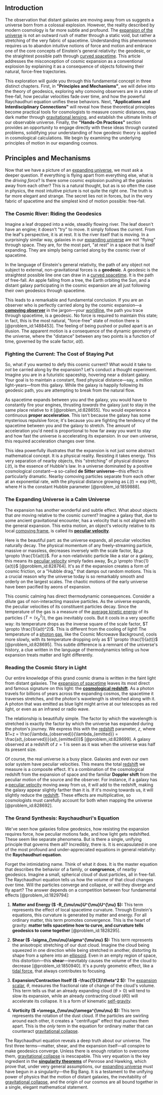## Introduction
The observation that distant galaxies are moving away from us suggests a universe born from a colossal explosion. However, the reality described by modern cosmology is far more subtle and profound. The [expansion of the universe](@article_id:159987) is not an outward rush of matter through a static void, but rather a stretching of the very fabric of spacetime. Understanding this phenomenon requires us to abandon intuitive notions of force and motion and embrace one of the core concepts of Einstein's general relativity: the geodesic, or the straightest possible path through [curved spacetime](@article_id:184444). This article addresses the misconception of cosmic expansion as a conventional explosion by explaining it as a consequence of objects following their natural, force-free trajectories.

This exploration will guide you through this fundamental concept in three distinct chapters. First, in **"Principles and Mechanisms"**, we will delve into the theory of geodesics, exploring why comoving observers are in a state of free-fall, how peculiar velocities fade over time, and how the powerful Raychaudhuri equation unifies these behaviors. Next, **"Applications and Interdisciplinary Connections"** will reveal how these theoretical principles become practical tools for cosmologists to measure cosmic distances, map dark matter through [gravitational lensing](@article_id:158506), and establish the ultimate limits of our observable universe. Finally, the **"Hands-On Practices"** section provides an opportunity to engage directly with these ideas through curated problems, solidifying your understanding of how geodesic theory is applied in cosmological calculations. We begin by examining the underlying principles of motion in our expanding cosmos.

## Principles and Mechanisms

Now that we have a picture of an [expanding universe](@article_id:160948), we must ask a deeper question. If everything is flying apart from everything else, what is the *driving force*? Is there some cosmic explosion pushing all the galaxies away from each other? This is a natural thought, but as is so often the case in physics, the most intuitive picture is not quite the right one. The truth is far more elegant and strange. The secret lies not in forces, but in the very fabric of spacetime and the simplest kind of motion possible: free-fall.

### The Cosmic River: Riding the Geodesics

Imagine a leaf dropped into a wide, steadily flowing river. The leaf doesn't have an engine; it doesn't "try" to move. It simply follows the current. From the leaf's perspective, it is at rest. It is the river itself that is moving. In a surprisingly similar way, galaxies in our [expanding universe](@article_id:160948) are not "flying" through space. They are, for the most part, "at rest" in a space that is itself expanding. They are simply being carried along by the cosmic river of spacetime.

In the language of Einstein's general relativity, the path of any object not subject to external, non-gravitational forces is a **geodesic**. A geodesic is the straightest possible line one can draw in a [curved spacetime](@article_id:184444). It is the path of free-fall. An apple falling from a tree, the Earth orbiting the Sun, and a distant galaxy participating in the cosmic expansion are all just following their own geodesics through spacetime.

This leads to a remarkable and fundamental conclusion. If you are an observer who is perfectly carried along by the cosmic expansion—a **[comoving observer](@article_id:157674)** in the jargon—your [worldline](@article_id:198542), the path you trace through spacetime, is a geodesic. No force is required to maintain this state; in fact, this is the most natural, "force-free" state of motion there is [@problem_id:1488453]. The feeling of being pushed or pulled apart is an illusion. The apparent motion is a consequence of the dynamic geometry of the universe, where the "distance" between any two points is a function of time, governed by the scale factor, $a(t)$.

### Fighting the Current: The Cost of Staying Put

So, what if you wanted to defy this cosmic current? What would it take to *not* be carried along by the expansion? Let's conduct a thought experiment. Imagine you are in a futuristic spaceship, hovering near a distant galaxy. Your goal is to maintain a constant, fixed physical distance—say, a million light-years—from this galaxy. While the galaxy is happily following its geodesic path, you are attempting to break from the natural flow.

As spacetime expands between you and the galaxy, you would have to constantly fire your engines, thrusting *towards* the galaxy just to stay in the same place relative to it [@problem_id:828655]. You would experience a continuous **proper acceleration**. This isn't because the galaxy has some mysterious repulsive force; it's because you are fighting the tendency of the spacetime between you and the galaxy to stretch. The amount of acceleration you'd need is proportional to how far away you want to stay and how fast the universe is accelerating its expansion. In our own universe, this required acceleration changes over time.

This idea powerfully illustrates that the expansion is not just some abstract mathematical concept. It is a physical reality. Resisting it takes energy. This very separation of nearby objects, this "stretching" of physical distance $L(t)$, is the essence of Hubble's law. In a universe dominated by a positive cosmological constant—a so-called **de Sitter universe**—this effect is particularly dramatic. Nearby comoving particles separate from each other at an exponential rate, with the physical distance growing as $L(t) \propto \exp(Ht)$, where $H$ is the constant Hubble parameter [@problem_id:1859888].

### The Expanding Universe is a Calm Universe

The expansion has another wonderful and subtle effect. What about objects that *are* moving relative to the cosmic current? Imagine a galaxy that, due to some ancient gravitational encounter, has a velocity that is not aligned with the general expansion. This extra motion, an object's velocity relative to its local [comoving frame](@article_id:266306), is called its **[peculiar velocity](@article_id:157470)**.

Here is the beautiful part: as the universe expands, all peculiar velocities naturally decay. The physical momentum of any freely-streaming particle, massive or massless, decreases inversely with the scale factor, $p_p \propto \frac{1}{a(t)}$. For a non-relativistic particle like a star or a galaxy, this means its [peculiar velocity](@article_id:157470) simply fades away, $v_p \propto \frac{1}{a(t)}$ [@problem_id:828764]. It's as if the expansion creates a form of cosmic friction, or a "Hubble drag," that damps out random motions. This is a crucial reason why the universe today is so remarkably smooth and orderly on the largest scales. The chaotic motions of the early universe have been pacified by aeons of expansion.

This cosmic calming has direct thermodynamic consequences. Consider a dilute gas of non-interacting massive particles. As the universe expands, the peculiar velocities of its constituent particles decay. Since the temperature of the gas is a measure of the [average kinetic energy](@article_id:145859) of its particles ($T \propto \langle v_p^2 \rangle$), the gas inevitably cools. But it cools in a very specific way: its temperature drops as the inverse square of the scale factor, $T \propto \frac{1}{a(t)^2}$. This is different from the cooling of light! The temperature of a [photon gas](@article_id:143491), like the Cosmic Microwave Background, cools more slowly, with its temperature dropping only as $T \propto \frac{1}{a(t)}$ [@problem_id:828695]. This subtle difference is a remnant of the universe's history, a clue written in the language of thermodynamics telling us how expansion treats matter and light differently.

### Reading the Cosmic Story in Light

Our entire knowledge of this grand cosmic drama is written in the faint light from distant galaxies. The [expansion of spacetime](@article_id:160633) leaves its most direct and famous signature on this light: the **[cosmological redshift](@article_id:151849)**. As a photon travels for billions of years across the expanding cosmos, the spacetime it traverses stretches, and the photon's wavelength is stretched along with it. A photon that was emitted as blue light might arrive at our telescopes as red light, or even as an infrared or radio wave.

The relationship is beautifully simple. The factor by which the wavelength is stretched is exactly the factor by which the universe has expanded during the photon's journey. We express this with the [redshift](@article_id:159451) parameter, $z$, where $1+z = \frac{\lambda_{observed}}{\lambda_{emitted}} = \frac{a(t_{observed})}{a(t_{emitted})}$ [@problem_id:828699]. A galaxy observed at a redshift of $z=1$ is seen as it was when the universe was half its present size.

Of course, the real universe is a busy place. Galaxies and even our own solar system have peculiar velocities. This means the total [redshift](@article_id:159451) we measure is a composite effect. It's a combination of the cosmological redshift from the expansion of space and the familiar **Doppler shift** from the peculiar motion of the source and the observer. For instance, if a galaxy has a [peculiar velocity](@article_id:157470) moving away from us, it will add to the redshift, making the galaxy appear slightly farther than it is. If it's moving towards us, it will slightly reduce the [redshift](@article_id:159451). These effects are multiplicative, so cosmologists must carefully account for both when mapping the universe [@problem_id:828692].

### The Grand Synthesis: Raychaudhuri's Equation

We've seen how galaxies follow geodesics, how resisting the expansion requires force, how peculiar motions fade, and how light gets redshifted. These seem like separate phenomena. But is there a single, unifying principle that governs them all? Incredibly, there is. It is encapsulated in one of the most profound and under-appreciated equations in general relativity: the **Raychaudhuri equation**.

Forget the intimidating name. Think of what it does. It is the master equation that describes the behavior of a family, or **congruence**, of nearby geodesics. Imagine a small, spherical cloud of dust particles, all in free-fall. The Raychaudhuri equation tells us how the volume of that cloud changes over time. Will the particles converge and collapse, or will they diverge and fly apart? The answer depends on a competition between four fundamental effects [@problem_id:1829794]:

1.  **Matter and Energy ($ -R_{\mu\nu}U^{\mu}U^{\nu} $):** This term represents the effect of local spacetime curvature. Through Einstein's equations, this curvature is generated by matter and energy. For all ordinary matter, this term promotes convergence. This is the heart of gravity: **matter tells spacetime how to curve, and curvature tells geodesics to come together** [@problem_id:1828295].

2.  **Shear ($ -\sigma_{\mu\nu}\sigma^{\mu\nu} $):** This term represents the anisotropic stretching of our dust cloud. Imagine the cloud being squeezed in one direction while being stretched in another, distorting its shape from a sphere into an [ellipsoid](@article_id:165317). Even in an empty region of space, this distortion—this **shear**—inevitably causes the volume of the cloud to decrease [@problem_id:1850940]. It's a purely geometric effect, like a [tidal force](@article_id:195896), that always contributes to focusing.

3.  **Expansion/Contraction Itself ($ -\frac{1}{3}\theta^2 $):** The [expansion scalar](@article_id:265578), $\theta$, measures the fractional rate of change of the cloud's volume. This term tells us that an already expanding cloud ($\theta > 0$) will tend to slow its expansion, while an already contracting cloud ($\theta  0$) will accelerate its collapse. It is a form of kinematic [self-gravity](@article_id:270521).

4.  **Vorticity ($ +\omega_{\mu\nu}\omega^{\mu\nu} $):** This term represents the rotation of the dust cloud. If the particles are swirling around each other, it creates a "centrifugal" effect that pushes them apart. This is the *only* term in the equation for ordinary matter that can counteract [gravitational collapse](@article_id:160781).

The Raychaudhuri equation reveals a deep truth about our universe. The first three terms—matter, shear, and the expansion itself—all conspire to make geodesics converge. Unless there is enough rotation to overcome them, [gravitational collapse](@article_id:160781) is inescapable. This very equation is the key ingredient in the **[singularity theorems](@article_id:160824)** of Penrose and Hawking, which prove that, under very general assumptions, our [expanding universe](@article_id:160948) must have begun in a singularity—the Big Bang. It is a testament to the unifying power of physics that the motion of distant galaxies, the inevitability of [gravitational collapse](@article_id:160781), and the origin of our cosmos are all bound together in a single, elegant mathematical statement.